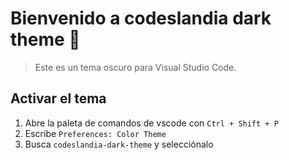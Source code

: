 # Bienvenido a codeslandia dark theme 👋

> Este es un tema oscuro para Visual Studio Code.

## Activar el tema

1. Abre la paleta de comandos de vscode con `Ctrl + Shift + P`
2. Escribe `Preferences: Color Theme`
3. Busca `codeslandia-dark-theme` y selecciónalo
